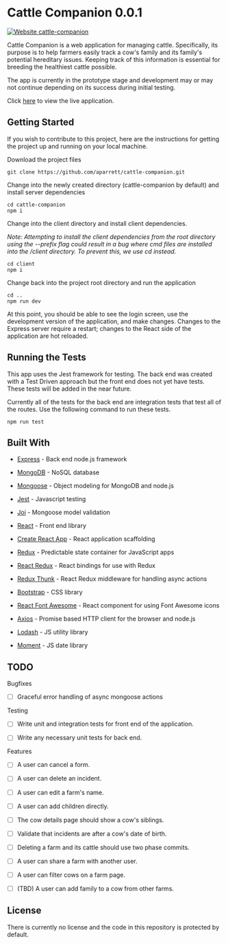 # Cattle Companion 0.0.1
[![Website cattle-companion](https://img.shields.io/website-up-down-green-red/http/shields.io.svg)](https://cattle-companion.herokuapp.com)

Cattle Companion is a web application for managing cattle. Specifically, its purpose is to help farmers easily track a cow's family and its family's potential hereditary issues.  Keeping track of this information is essential for breeding the healthiest cattle possible.

The app is currently in the prototype stage and development may or may not continue depending on its success during initial testing.  

Click [here](https://cattle-companion.herokuapp.com "Cattle Companion") to view the live application.

## Getting Started

If you wish to contribute to this project, here are the instructions for getting the project up and running on your local machine.

Download the project files

```
git clone https://github.com/aparrett/cattle-companion.git
```

Change into the newly created directory (cattle-companion by default) and install server dependencies

```
cd cattle-companion
npm i
```

Change into the client directory and install client dependencies.

*Note: Attempting to install the client dependencies from the root directory using the --prefix flag could result in a bug where cmd files are installed into the /client directory.  To prevent this, we use cd instead.*

```
cd client
npm i
```

Change back into the project root directory and run the application

```
cd ..
npm run dev
```

At this point, you should be able to see the login screen, use the development version of the application, and make changes.  Changes to the Express server require a restart; changes to the React side of the application are hot reloaded.

## Running the Tests

This app uses the Jest framework for testing.  The back end was created with a Test Driven approach but the front end does not yet have tests.  These tests will be added in the near future.  

Currently all of the tests for the back end are integration tests that test all of the routes.  Use the following command to run these tests.

```
npm run test
```

## Built With

* [Express](https://github.com/expressjs/express) - Back end node.js framework

* [MongoDB](https://github.com/mongodb/mongo) - NoSQL database

* [Mongoose](https://github.com/Automattic/mongoose) - Object modeling for MongoDB and node.js

* [Jest](https://github.com/facebook/jest) - Javascript testing

* [Joi](https://github.com/hapijs/joi) - Mongoose model validation

* [React](https://github.com/facebook/react) - Front end library

* [Create React App](https://github.com/facebook/create-react-app) - React application scaffolding

* [Redux](https://github.com/reduxjs/redux) - Predictable state container for JavaScript apps

* [React Redux](https://github.com/reduxjs/react-redux) - React bindings for use with Redux

* [Redux Thunk](https://github.com/reduxjs/redux-thunk) - React Redux middleware for handling async actions

* [Bootstrap](https://github.com/twbs/bootstrap) - CSS library

* [React Font Awesome](https://github.com/FortAwesome/react-fontawesome) - React component for using Font Awesome icons

* [Axios](https://github.com/axios/axios) - Promise based HTTP client for the browser and node.js

* [Lodash](https://github.com/lodash/lodash) - JS utility library

* [Moment](https://github.com/moment/moment) - JS date library

## TODO

Bugfixes

- [ ] Graceful error handling of async mongoose actions

Testing

- [ ] Write unit and integration tests for front end of the application.

- [ ] Write any necessary unit tests for back end.

Features

- [ ] A user can cancel a form.

- [ ] A user can delete an incident.

- [ ] A user can edit a farm's name.

- [ ] A user can add children directly.

- [ ] The cow details page should show a cow's siblings.

- [ ] Validate that incidents are after a cow's date of birth.

- [ ] Deleting a farm and its cattle should use two phase commits.

- [ ] A user can share a farm with another user.

- [ ] A user can filter cows on a farm page.

- [ ] (TBD) A user can add family to a cow from other farms.

## License

There is currently no license and the code in this repository is protected by default.